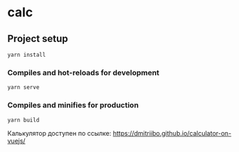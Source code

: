 # calc

## Project setup
```
yarn install
```

### Compiles and hot-reloads for development
```
yarn serve
```

### Compiles and minifies for production
```
yarn build
```
Калькулятор доступен по ссылке: https://dmitriibo.github.io/calculator-on-vuejs/
